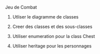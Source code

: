 Jeu de Combat

1) Utliser le  diagramme de  classes

2) Creer des classes et des sous-classes

3) Utiliser enumeration pour la class Chest  

4) Utiliser heritage pour les personnages

